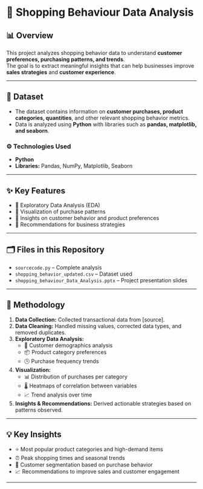 # 🛒 Shopping Behaviour Data Analysis

## 📊 Overview
This project analyzes shopping behavior data to understand **customer preferences, purchasing patterns, and trends**.  
The goal is to extract meaningful insights that can help businesses improve **sales strategies** and **customer experience**.

---

## 📂 Dataset
- The dataset contains information on **customer purchases, product categories, quantities**, and other relevant shopping behavior metrics.  
- Data is analyzed using **Python** with libraries such as **pandas, matplotlib, and seaborn**.

### ⚙️ Technologies Used
- **Python**  
- **Libraries:** Pandas, NumPy, Matplotlib, Seaborn  

---

## ✨ Key Features
- 🔹 Exploratory Data Analysis (EDA)  
- 🔹 Visualization of purchase patterns  
- 🔹 Insights on customer behavior and product preferences  
- 🔹 Recommendations for business strategies  

---

## 🗂️ Files in this Repository
- `sourcecode.py` – Complete analysis  
- `shopping_behavior_updated.csv` – Dataset used  
- `shopping_behaviour_Data_Analysis.pptx` – Project presentation slides  

---

## 📝 Methodology
1. **Data Collection:** Collected transactional data from [source].  
2. **Data Cleaning:** Handled missing values, corrected data types, and removed duplicates.  
3. **Exploratory Data Analysis:**  
   - 👥 Customer demographics analysis  
   - 📦 Product category preferences  
   - 🕒 Purchase frequency trends  
4. **Visualization:**  
   - 📊 Distribution of purchases per category  
   - 🌡️ Heatmaps of correlation between variables  
   - 📈 Trend analysis over time  
5. **Insights & Recommendations:** Derived actionable strategies based on patterns observed.  

---

## 💡 Key Insights
- ⭐ Most popular product categories and high-demand items  
- ⏰ Peak shopping times and seasonal trends  
- 👥 Customer segmentation based on purchase behavior  
- 📈 Recommendations to improve sales and customer engagement  

---

